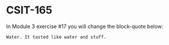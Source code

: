 # CSIT-165

In Module 3 exercise #17 you will change the block-quote below:

`Water. It tasted like water and stuff.`